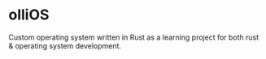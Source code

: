 # olliOS
Custom operating system written in Rust as a learning project for both rust &amp; operating system development.
